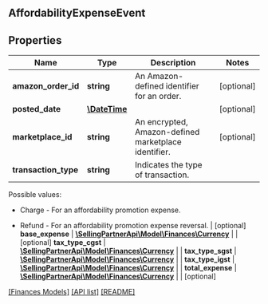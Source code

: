 ## AffordabilityExpenseEvent

## Properties

Name | Type | Description | Notes
------------ | ------------- | ------------- | -------------
**amazon_order_id** | **string** | An Amazon-defined identifier for an order. | [optional]
**posted_date** | [**\DateTime**](\DateTime.md) |  | [optional]
**marketplace_id** | **string** | An encrypted, Amazon-defined marketplace identifier. | [optional]
**transaction_type** | **string** | Indicates the type of transaction. 

Possible values:

* Charge - For an affordability promotion expense.

* Refund - For an affordability promotion expense reversal. | [optional]
**base_expense** | [**\SellingPartnerApi\Model\Finances\Currency**](Currency.md) |  | [optional]
**tax_type_cgst** | [**\SellingPartnerApi\Model\Finances\Currency**](Currency.md) |  |
**tax_type_sgst** | [**\SellingPartnerApi\Model\Finances\Currency**](Currency.md) |  |
**tax_type_igst** | [**\SellingPartnerApi\Model\Finances\Currency**](Currency.md) |  |
**total_expense** | [**\SellingPartnerApi\Model\Finances\Currency**](Currency.md) |  | [optional]

[[Finances Models]](../) [[API list]](../../Api) [[README]](../../../README.md)
